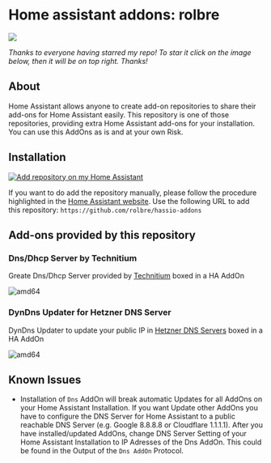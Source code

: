 # Home assistant addons: rolbre

<a href="https://www.buymeacoffee.com/rolbre"><img src="https://img.buymeacoffee.com/button-api/?text=Buy me a coffee&emoji=&slug=rolbre&button_colour=5F7FFF&font_colour=ffffff&font_family=Cookie&outline_colour=000000&coffee_colour=FFDD00" /></a>

_Thanks to everyone having starred my repo! To star it click on the image below, then it will be on top right. Thanks!_

## About

Home Assistant allows anyone to create add-on repositories to share their add-ons for Home Assistant easily. This repository is one of those repositories, providing extra Home Assistant add-ons for your installation. You can use this AddOns as is and at your own Risk.

## Installation

[![Add repository on my Home Assistant][repository-badge]][repository-url]

If you want to do add the repository manually, please follow the procedure highlighted in the [Home Assistant website](https://home-assistant.io/hassio/installing_third_party_addons). Use the following URL to add this repository: `https://github.com/rolbre/hassio-addons`

## Add-ons provided by this repository

### Dns/Dhcp Server by Technitium

Greate Dns/Dhcp Server provided by [Technitium](https://technitium.com/dns) boxed in a HA AddOn

![amd64][amd64-badge]

### DynDns Updater for Hetzner DNS Server

DynDns Updater to update your public IP in [Hetzner DNS Servers](https://dns.hetzner.com/) boxed in a HA AddOn

![amd64][amd64-badge]

## Known Issues

- Installation of `Dns` AddOn will break automatic Updates for all AddOns on your Home Assistant Installation. If you want Update other AddOns you have to configure the DNS Server for Home Assistant to a public reachable DNS Server (e.g. Google 8.8.8.8 or Cloudflare 1.1.1.1). After you have installed/updated AddOns, change DNS Server Setting of your Home Assistant Installation to IP Adresses of the Dns AddOn. This could be found in the Output of the `Dns AddOn` Protocol.


[aarch64-badge]: https://img.shields.io/badge/aarch64--green.svg?logo=arm
[amd64-badge]: https://img.shields.io/badge/amd64--green.svg?logo=amd
[armv7-badge]: https://img.shields.io/badge/armv7--green.svg?logo=arm
[aarch64no-badge]: https://img.shields.io/badge/aarch64--orange.svg?logo=arm
[amd64no-badge]: https://img.shields.io/badge/amd64--orange.svg?logo=amd
[armv7no-badge]: https://img.shields.io/badge/armv7--orange.svg?logo=arm
[ingress-badge]: https://img.shields.io/badge/-ingress-blueviolet.svg?logo=Ingress

[repository-badge]: https://img.shields.io/badge/Add%20repository%20to%20my-Home%20Assistant-41BDF5?logo=home-assistant&style=for-the-badge
[repository-url]: https://my.home-assistant.io/redirect/supervisor_add_addon_repository/?repository_url=https%3A%2F%2Fgithub.com%2Frolbre%2Fhassio-addons
